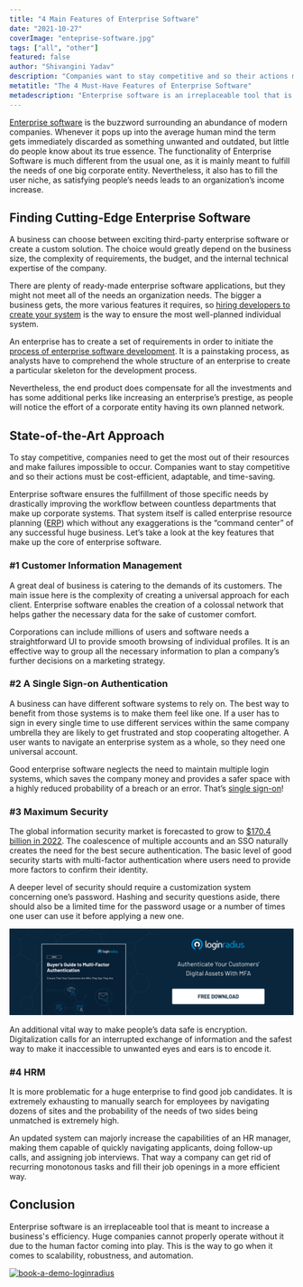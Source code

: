 ```yaml
---
title: "4 Main Features of Enterprise Software"
date: "2021-10-27"
coverImage: "enteprise-software.jpg"
tags: ["all", "other"]
featured: false 
author: "Shivangini Yadav"
description: "Companies want to stay competitive and so their actions must be cost-efficient, adaptable, and time-saving. Enterprise software ensures the fulfillment of those specific needs by drastically improving the workflow between countless departments that make up corporate systems."
metatitle: "The 4 Must-Have Features of Enterprise Software"
metadescription: "Enterprise software is an irreplaceable tool that is meant to increase a business' efficiency. Learn about the four must-have features in your enterprise software."
---
```


[Enterprise software](https://en.wikipedia.org/wiki/Enterprise_software) is the buzzword surrounding an abundance of modern companies. Whenever it pops up into the average human mind the term gets immediately discarded as something unwanted and outdated, but little do people know about its true essence. The functionality of Enterprise Software is much different from the usual one, as it is mainly meant to fulfill the needs of one big corporate entity. Nevertheless, it also has to fill the user niche, as satisfying people’s needs leads to an organization’s income increase. 


## Finding Cutting-Edge Enterprise Software

A business can choose between exciting third-party enterprise software or create a custom solution. The choice would greatly depend on the business size, the complexity of requirements, the budget, and the internal technical expertise of the company.

There are plenty of ready-made enterprise software applications, but they might not meet all of the needs an organization needs. The bigger a business gets, the more various features it requires, so <a rel="nofollow" href="https://talmatic.com/blog/team-management/tips-to-find-best-programmers-for-startup/">hiring developers to create your system</a> is the way to ensure the most well-planned individual system.

An enterprise has to create a set of requirements in order to initiate the [process of enterprise software development](https://www.scnsoft.com/software-development/enterprise#stages). It is a painstaking process, as analysts have to comprehend the whole structure of an enterprise to create a particular skeleton for the development process.

Nevertheless, the end product does compensate for all the investments and has some additional perks like increasing an enterprise’s prestige, as people will notice the effort of a corporate entity having its own planned network.  


## State-of-the-Art Approach  

To stay competitive, companies need to get the most out of their resources and make failures impossible to occur. Companies want to stay competitive and so their actions must be cost-efficient, adaptable, and time-saving. 

Enterprise software ensures the fulfillment of those specific needs by drastically improving the workflow between countless departments that make up corporate systems. That system itself is called enterprise resource planning ([ERP](https://www.oracle.com/erp/what-is-erp/)) which without any exaggerations is the “command center” of any successful huge business. Let’s take a look at the key features that make up the core of enterprise software. 


### #1 Customer Information Management 

A great deal of business is catering to the demands of its customers. The main issue here is the complexity of creating a universal approach for each client. Enterprise software enables the creation of a colossal network that helps gather the necessary data for the sake of customer comfort. 

Corporations can include millions of users and software needs a straightforward UI to provide smooth browsing of individual profiles. It is an effective way to group all the necessary information to plan a company’s further decisions on a marketing strategy. 


### #2 A Single Sign-on Authentication  

A business can have different software systems to rely on. The best way to benefit from those systems is to make them feel like one. If a user has to sign in every single time to use different services within the same company umbrella they are likely to get frustrated and stop cooperating altogether. A user wants to navigate an enterprise system as a whole, so they need one universal account. 

Good enterprise software neglects the need to maintain multiple login systems, which saves the company money and provides a safer space with a highly reduced probability of a breach or an error. That’s [single sign-on](https://www.loginradius.com/blog/start-with-identity/what-is-single-sign-on/)! 


### #3 Maximum Security  

The global information security market is forecasted to grow to [$170.4 billion in 2022](https://www.packetlabs.net/cybersecurity-statistics-2021/). The coalescence of multiple accounts and an SSO naturally creates the need for the best secure authentication. The basic level of good security starts with multi-factor authentication where users need to provide more factors to confirm their identity. 

A deeper level of security should require a customization system concerning one’s password. Hashing and security questions aside, there should also be a limited time for the password usage or a number of times one user can use it before applying a new one. 

[![mfa-eb](mfa-eb.png)](https://www.loginradius.com/resource/buyers-guide-to-multi-factor-authentication/)

An additional vital way to make people’s data safe is encryption. Digitalization calls for an interrupted exchange of information and the safest way to make it inaccessible to unwanted eyes and ears is to encode it. 


### #4 HRM  

It is more problematic for a huge enterprise to find good job candidates. It is extremely exhausting to manually search for employees by navigating dozens of sites and the probability of the needs of two sides being unmatched is extremely high. 

An updated system can majorly increase the capabilities of an HR manager, making them capable of quickly navigating applicants, doing follow-up calls, and assigning job interviews. That way a company can get rid of recurring monotonous tasks and fill their job openings in a more efficient way.


## Conclusion

Enterprise software is an irreplaceable tool that is meant to increase a business's efficiency. Huge companies cannot properly operate without it due to the human factor coming into play. This is the way to go when it comes to scalability, robustness, and automation.

[![book-a-demo-loginradius](../../assets/book-a-demo-loginradius.png)](https://www.loginradius.com/book-a-demo/)